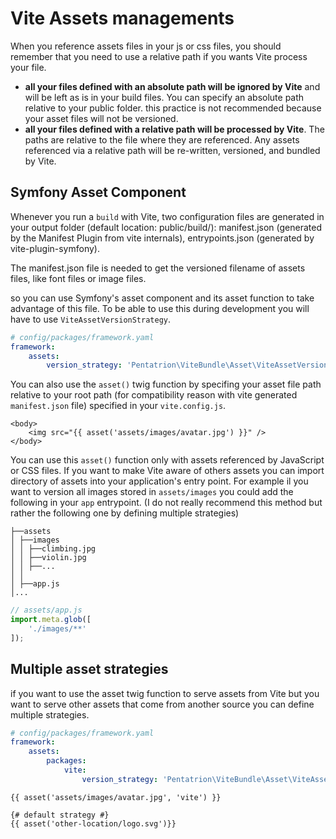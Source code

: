 # Vite Assets managements

When you reference assets files in your js or css files, you should remember that you need to use a relative path if you wants Vite process your file.
- **all your files defined with an absolute path will be ignored by Vite** and will be left as is in your build files. You can specify an absolute path relative to your public folder. this practice is not recommended because your asset files will not be versioned.
- **all your files defined with a relative path will be processed by Vite**. The paths are relative to the file where they are referenced. Any assets referenced via a relative path will be re-written, versioned, and bundled by Vite.

## Symfony Asset Component

Whenever you run a `build` with Vite, two configuration files are generated in your output folder (default location: public/build/): manifest.json (generated by the Manifest Plugin from vite internals), entrypoints.json (generated by vite-plugin-symfony).

The manifest.json file is needed to get the versioned filename of assets files, like font files or image files.

so you can use Symfony's asset component and its asset function to take advantage of this file.
To be able to use this during development you will have to use `ViteAssetVersionStrategy`.

```yaml
# config/packages/framework.yaml
framework:
    assets:
        version_strategy: 'Pentatrion\ViteBundle\Asset\ViteAssetVersionStrategy'

```

You can also use the `asset()` twig function by specifing your asset file path relative to your root path (for compatibility reason with vite generated `manifest.json` file) specified in your `vite.config.js`.

```twig
<body>
    <img src="{{ asset('assets/images/avatar.jpg') }}" />
</body>
```

You can use this `asset()` function only with assets referenced by JavaScript or CSS files. If you want to make Vite aware of others assets you can import directory of assets into your application's entry point. For example il you want to version all images stored in `assets/images` you could add the following in your `app` entrypoint. (I do not really recommend this method but rather the following one by defining multiple strategies)

```
├──assets
│ ├──images
│ │ ├──climbing.jpg
│ │ ├──violin.jpg
│ │ ├──...
│ │
│ ├──app.js
│...
```

```js
// assets/app.js
import.meta.glob([
    './images/**'
]);
```

## Multiple asset strategies

if you want to use the asset twig function to serve assets from Vite but you want to serve other assets that come from another source you can define multiple strategies.

```yaml
# config/packages/framework.yaml
framework:
    assets:
        packages:
            vite:
                version_strategy: 'Pentatrion\ViteBundle\Asset\ViteAssetVersionStrategy'
```

```twig
{{ asset('assets/images/avatar.jpg', 'vite') }}

{# default strategy #}
{{ asset('other-location/logo.svg')}}
```
